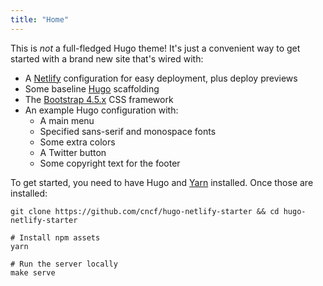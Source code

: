 ```yaml
---
title: "Home"
---
```


This is *not* a full-fledged Hugo theme! It's just a convenient way to get started with a brand new site that's wired with:

* A [Netlify](https://netlify.com) configuration for easy deployment, plus deploy previews
* Some baseline [Hugo](https://gohugo.io) scaffolding
* The [Bootstrap 4.5.x](https://getbootstrap.com/docs/4.5/getting-started/introduction/) CSS framework
* An example Hugo configuration with:
  * A main menu
  * Specified sans-serif and monospace fonts
  * Some extra colors
  * A Twitter button
  * Some copyright text for the footer

To get started, you need to have Hugo and [Yarn](https://yarnpkg.com) installed. Once those are installed:

```shell
git clone https://github.com/cncf/hugo-netlify-starter && cd hugo-netlify-starter

# Install npm assets
yarn

# Run the server locally
make serve
```

